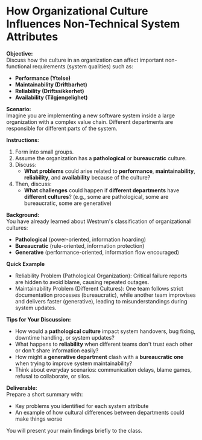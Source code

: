 # **How Organizational Culture Influences Non-Technical System Attributes**

**Objective:**  
Discuss how the culture in an organization can affect important non-functional requirements (system qualities) such as:

- **Performance (Ytelse)**  
- **Maintainability (Driftbarhet)**  
- **Reliability (Driftssikkerhet)**  
- **Availability (Tilgjengelighet)**  

**Scenario:**  
Imagine you are implementing a new software system inside a large organization with a complex value chain. Different departments are responsible for different parts of the system.

**Instructions:**
1. Form into small groups.
2. Assume the organization has a **pathological** or **bureaucratic** culture.
3. Discuss:  
   - **What problems** could arise related to **performance**, **maintainability**, **reliability**, and **availability** because of the culture?
4. Then, discuss:  
   - **What challenges** could happen if **different departments** have **different cultures**? (e.g., some are pathological, some are bureaucratic, some are generative)

**Background:**  
You have already learned about Westrum's classification of organizational cultures:  
- **Pathological** (power-oriented, information hoarding)  
- **Bureaucratic** (rule-oriented, information protection)  
- **Generative** (performance-oriented, information flow encouraged)

**Quick Example** 

* Reliability Problem (Pathological Organization): Critical failure reports are hidden to avoid blame, causing repeated outages.
* Maintainability Problem (Different Cultures): One team follows strict documentation processes (bureaucratic), while another team
  improvises and delivers faster (generative), leading to misunderstandings during system updates.

**Tips for Your Discussion:**
- How would a **pathological culture** impact system handovers, bug fixing, downtime handling, or system updates?
- What happens to **reliability** when different teams don't trust each other or don't share information easily?
- How might a **generative department** clash with a **bureaucratic one** when trying to improve system maintainability?
- Think about everyday scenarios: communication delays, blame games, refusal to collaborate, or silos.

**Deliverable:**  
Prepare a short summary with:
- Key problems you identified for each system attribute
- An example of how cultural differences between departments could make things worse

You will present your main findings briefly to the class.
